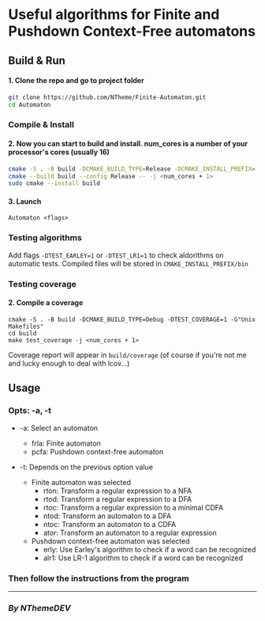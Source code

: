# Useful algorithms for Finite and Pushdown Context-Free automatons

## Build & Run

#### 1. Clone the repo and go to project folder
  ```sh
  git clone https://github.com/NTheme/Finite-Automaton.git
  cd Automaton
  ```


### Compile & Install

#### 2. Now you can start to build and install. num_cores is a number of your processor's cores (usually 16)
  ```sh
  cmake -S . -B build -DCMAKE_BUILD_TYPE=Release -DCMAKE_INSTALL_PREFIX=. -G"Unix Makefiles"
  cmake --build build --config Release -- -j <num_cores + 1>
  sudo cmake --install build
  ```

#### 3. Launch
  ```
  Automaton <flags>
  ```
  
  
### Testing algorithms
  Add flags ```-DTEST_EARLEY=1``` or ```-DTEST_LR1=1``` to check aldorithms on automatic tests.
  Compiled files will be stored in ```CMAKE_INSTALL_PREFIX/bin```

### Testing coverage
#### 2. Compile a coverage
  ```shell
  cmake -S . -B build -DCMAKE_BUILD_TYPE=Debug -DTEST_COVERAGE=1 -G"Unix Makefiles"
  cd build
  make test_coverage -j <num_cores + 1>
  ```
  Coverage report will appear in ```build/coverage``` (of course if you're not me and lucky enough to deal with lcov...)


## Usage

### Opts: -a, -t

* -a: Select an automaton
  * frla: Finite automaton
  * pcfa: Pushdown context-free automaton

* -t: Depends on the previous option value
  * Finite automaton was selected
    * rton: Transform a regular expression to a NFA
    * rtod: Transform a regular expression to a DFA
    * rtoc: Transform a regular expression to a minimal CDFA
    * ntod: Transform an automaton to a DFA
    * ntoc: Transform an automaton to a CDFA
    * ator: Transform an automaton to a regular expression
  * Pushdown context-free automaton was selected
    * erly: Use Earley's algorithm to check if a word can be recognized
    * alr1: Use LR-1 algorithm to check if a word can be recognized

### Then follow the instructions from the program

----------------------------

### ***By NThemeDEV***
